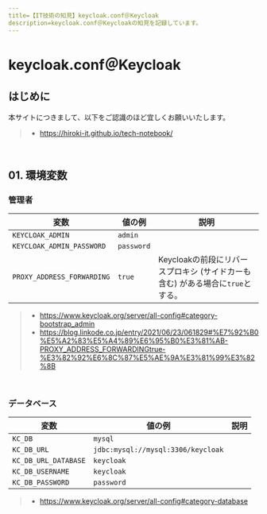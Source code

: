 ```yaml
---
title=【IT技術の知見】keycloak.conf＠Keycloak
description=keycloak.conf＠Keycloakの知見を記録しています。
---
```


# keycloak.conf＠Keycloak

## はじめに

本サイトにつきまして、以下をご認識のほど宜しくお願いいたします。

> - https://hiroki-it.github.io/tech-notebook/

<br>

## 01. 環境変数

### 管理者

| 変数                       | 値の例     | 説明                                                                           |
| -------------------------- | ---------- | ------------------------------------------------------------------------------ |
| `KEYCLOAK_ADMIN`           | `admin`    |                                                                                |
| `KEYCLOAK_ADMIN_PASSWORD`  | `password` |                                                                                |
| `PROXY_ADDRESS_FORWARDING` | `true`     | Keycloakの前段にリバースプロキシ (サイドカーも含む) がある場合に`true`とする。 |

> - https://www.keycloak.org/server/all-config#category-bootstrap_admin
> - https://blog.linkode.co.jp/entry/2021/06/23/061829#%E7%92%B0%E5%A2%83%E5%A4%89%E6%95%B0%E3%81%AB-PROXY_ADDRESS_FORWARDINGtrue-%E3%82%92%E6%8C%87%E5%AE%9A%E3%81%99%E3%82%8B

<br>

### データベース

| 変数                 | 値の例                             | 説明 |
| -------------------- | ---------------------------------- | ---- |
| `KC_DB`              | `mysql`                            |      |
| `KC_DB_URL`          | `jdbc:mysql://mysql:3306/keycloak` |      |
| `KC_DB_URL_DATABASE` | `keycloak`                         |      |
| `KC_DB_USERNAME`     | `keycloak`                         |      |
| `KC_DB_PASSWORD`     | `password`                         |      |

> - https://www.keycloak.org/server/all-config#category-database

<br>
